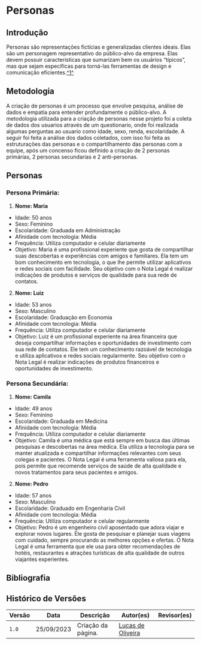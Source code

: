 # Personas

## Introdução
Personas são representações fictícias e generalizadas clientes ideais. Elas são um personagem representativo do público-alvo da empresa.  Elas devem possuir características que sumarizam bem os usuários “típicos”, mas que sejam específicas para torná-las ferramentas de design e comunicação eficientes.<a id="TEC1" href="#QT1">^1^</a>



## Metodologia
A criação de personas é um processo que envolve pesquisa, análise de dados e empatia para entender profundamente o público-alvo. A metodologia utilizada para a criação de personas nesse projeto foi a coleta de dados dos usuarios através de um questionario, onde foi realizada algumas perguntas ao usuario como idade, sexo, renda, escolaridade. A seguir foi feita a análise dos dados coletados, com isso foi feita as estruturações das personas e o compartilhamento das personas com a equipe, após um concenso ficou definido a criação de 2 personas primárias, 2 personas secundarias e 2 anti-personas.

## Personas

### Persona Primária:

1. **Nome: Maria**

- Idade: 50 anos
- Sexo: Feminino
- Escolaridade: Graduada em Administração
- Afinidade com tecnologia: Média
- Frequência: Utiliza computador e celular diariamente
- Objetivo: Maria é uma profissional experiente que gosta de compartilhar suas descobertas e experiências com amigos e familiares. Ela tem um bom conhecimento em tecnologia, o que lhe permite utilizar aplicativos e redes sociais com facilidade. Seu objetivo com o Nota Legal é realizar indicações de produtos e serviços de qualidade para sua rede de contatos.

2. **Nome: Luiz**

- Idade: 53 anos
- Sexo: Masculino
- Escolaridade: Graduação em Economia
- Afinidade com tecnologia: Média
- Frequência: Utiliza computador e celular diariamente
- Objetivo: Luiz é um profissional experiente na área financeira que deseja compartilhar informações e oportunidades de investimento com sua rede de contatos. Ele tem um conhecimento razoável de tecnologia e utiliza aplicativos e redes sociais regularmente. Seu objetivo com o Nota Legal é realizar indicações de produtos financeiros e oportunidades de investimento.

### Persona Secundária:

1. **Nome: Camila**

- Idade: 49 anos
- Sexo: Feminino
- Escolaridade: Graduada em Medicina
- Afinidade com tecnologia: Média
- Frequência: Utiliza computador e celular diariamente
- Objetivo: Camila é uma médica que está sempre em busca das últimas pesquisas e descobertas na área médica. Ela utiliza a tecnologia para se manter atualizada e compartilhar informações relevantes com seus colegas e pacientes. O Nota Legal é uma ferramenta valiosa para ela, pois permite que recomende serviços de saúde de alta qualidade e novos tratamentos para seus pacientes e amigos.

2. **Nome: Pedro**

- Idade: 57 anos
- Sexo: Masculino
- Escolaridade: Graduado em Engenharia Civil
- Afinidade com tecnologia: Média
- Frequência: Utiliza computador e celular regularmente
- Objetivo: Pedro é um engenheiro civil aposentado que adora viajar e explorar novos lugares. Ele gosta de pesquisar e planejar suas viagens com cuidado, sempre procurando as melhores opções e ofertas. O Nota Legal é uma ferramenta que ele usa para obter recomendações de hotéis, restaurantes e atrações turísticas de alta qualidade de outros viajantes experientes.


## Bibliografia

## Histórico de Versões

| Versão | Data       | Descrição                                 | Autor(es)                                                                                           | Revisor(es)                                      |
| ------ | ---------- | ----------------------------------------- | --------------------------------------------------------------------------------------------------- | ------------------------------------------------ |
| `1.0`  | 25/09/2023 | Criação da página.                        | [Lucas de Oliveira](https://github.com/LucasOliveiraDiasMarquesFerreira)
 
